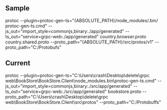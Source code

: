 
## Sample
protoc --plugin=protoc-gen-ts="{ABSOLUTE_PATH}/node_modules/.bin/ 
protoc-gen-ts.cmd" 
--js_out="import_style=commonjs,binary:./app/generated"
--ts_out="service=grpc-web:./app/generated" country.browser.proto country.shared.proto
--proto_path="{ABSOLUTE_PATH}/src/protos/v1"
--proto_path="C:/Protobufs"

## Current
protoc --plugin=protoc-gen-ts="C:\Users\crash\Desktop\delete\grpc web\BookStore\BookStore.Client\node_modules\.bin\protoc-gen-ts.cmd" --js_out="import_style=commonjs,binary:./src/app/generated" --ts_out="service=grpc-web:./src/app/generated" bookstore.proto --proto_path="C:\Users\crash\Desktop\delete\grpc web\BookStore\BookStore.Client\src\protos" --proto_path="C:/Protobuffs"